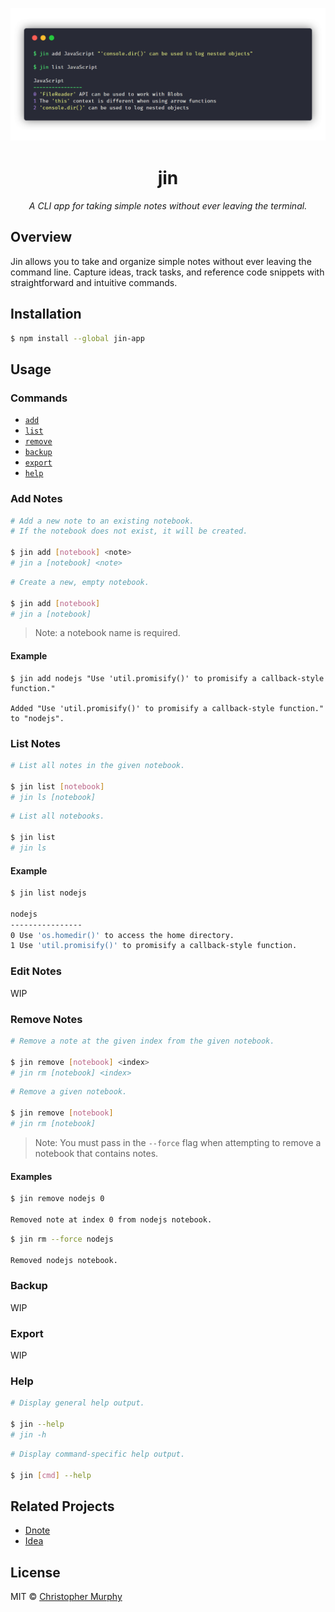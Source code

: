 ![Jin screenshot](./.github/jin-ss.png)

<h1 align="center">jin</h1>

<p align="center"><em>A CLI app for taking simple notes without ever leaving the terminal.</em></p>

## Overview

Jin allows you to take and organize simple notes without ever leaving the command line. Capture ideas, track tasks, and reference code snippets with straightforward and intuitive commands.

## Installation

```bash
$ npm install --global jin-app
```

## Usage

### Commands

* [`add`](#add-notes)
* [`list`](#list-notes)
* [`remove`](#remove-notes)
* [`backup`](#backup)
* [`export`](#export)
* [`help`](#help)

### Add Notes

```bash
# Add a new note to an existing notebook.
# If the notebook does not exist, it will be created.

$ jin add [notebook] <note>
# jin a [notebook] <note>
```

```bash
# Create a new, empty notebook.

$ jin add [notebook]
# jin a [notebook]
```

> Note: a notebook name is required.

#### Example

```console
$ jin add nodejs "Use 'util.promisify()' to promisify a callback-style function."

Added "Use 'util.promisify()' to promisify a callback-style function." to "nodejs".
```

### List Notes

```bash
# List all notes in the given notebook.

$ jin list [notebook]
# jin ls [notebook]
```

```bash
# List all notebooks.

$ jin list
# jin ls
```

#### Example

```bash
$ jin list nodejs

nodejs
----------------
0 Use 'os.homedir()' to access the home directory.
1 Use 'util.promisify()' to promisify a callback-style function.
```

### Edit Notes

WIP

### Remove Notes

```bash
# Remove a note at the given index from the given notebook.

$ jin remove [notebook] <index>
# jin rm [notebook] <index>
```

```bash
# Remove a given notebook.

$ jin remove [notebook]
# jin rm [notebook]
```

> Note: You must pass in the `--force` flag when attempting to remove a notebook that contains notes.

#### Examples

```bash
$ jin remove nodejs 0

Removed note at index 0 from nodejs notebook.
```

```bash
$ jin rm --force nodejs

Removed nodejs notebook.
```

### Backup

WIP

### Export

WIP

### Help

```bash
# Display general help output.

$ jin --help
# jin -h
```

```bash
# Display command-specific help output.

$ jin [cmd] --help
```

## Related Projects

* [Dnote](https://github.com/dnote-io/cli)
* [Idea](https://github.com/IonicaBizau/idea)

## License

MIT &copy; [Christopher Murphy](https://github.com/splode)
